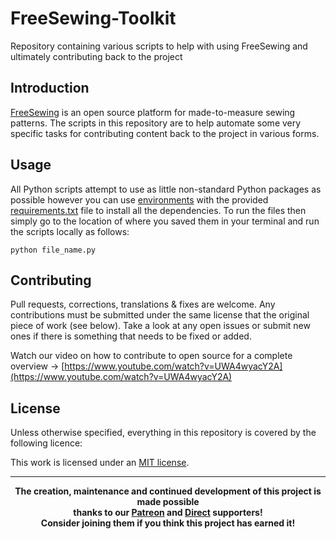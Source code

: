 # FreeSewing-Toolkit
Repository containing various scripts to help with using FreeSewing and ultimately contributing back to the project

## Introduction
[FreeSewing](https://freesewing.org/) is an open source platform for made-to-measure sewing patterns. The scripts in this repository are to help automate some very specific tasks for contributing content back to the project in various forms.

## Usage
All Python scripts attempt to use as little non-standard Python packages as possible however you can use [environments](https://docs.python.org/3/tutorial/venv.html) with the provided [requirements.txt](https://github.com/darigovresearch/FreeSewing-Toolkit/blob/main/requirements.txt) file to install all the dependencies. To run the files then simply go to the location of where you saved them in your terminal and run the scripts locally as follows:

`python file_name.py`

## Contributing
Pull requests, corrections, translations & fixes are welcome. Any contributions must be submitted under the same license that the original piece of work (see below). Take a look at any open issues or submit new ones if there is something that needs to be fixed or added.

Watch our video on how to contribute to open source for a complete overview -> [https://www.youtube.com/watch?v=UWA4wyacY2A](https://www.youtube.com/watch?v=UWA4wyacY2A)

## License
Unless otherwise specified, everything in this repository is covered by the following licence:

This work is licensed under an [MIT license](https://github.com/darigovresearch/FreeSewing-Toolkit/blob/main/LICENSE).

----

<b>
<div align="center">
    The creation, maintenance and continued development of this project is made possible
    <br>
    thanks to our <a href="http://patreon.com/darigovresearch">Patreon</a> and <a href="https://www.darigovresearch.com/donate">Direct</a> supporters!
    <br>
    Consider joining them if you think this project has earned it!
</div>
</b>
